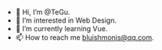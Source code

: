 - 👋 Hi, I’m @TeGu.
- 👀 I’m interested in Web Design.
- 🌱 I’m currently learning Vue.
- 📫 How to reach me bluishmonis@qq.com.
